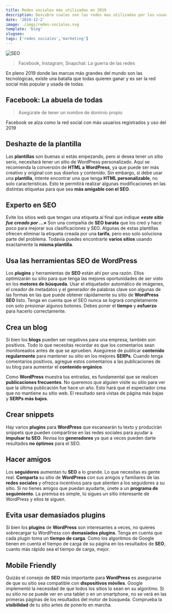 ```yaml
---
title: Redes sociales más utilizadas en 2019
description: Descubre cuales son las redes mas utilizadas por los usuarios en este 2019. Rivalidad entre Facebook, Instagram, Twitter, etc.
date: '2019-12-2'
image: ./imgs/redes-sociales.svg
template: 'blog'
slugseo:
tags: ['redes sociales','marketing']
---
```

![SEO](/imgs/redes-sociales.png#postimage)

>Facebook, Instagram, Snapchat: La guerra de las redes

En pleno 2019 donde las marcas más grandes del mundo son las tecnológicas, existe una batalla que todas quieren ganar y es ser la red social más popular y usada de todas.

## Facebook: La abuela de todas

>Asegúrate de tener un nombre de dominio propio

Facebook se alza como la red social con más usuarios registrados y uso del 2019


## Deshazte de la plantilla

Las **plantillas** son buenas si estás empezando, pero si desea tener un sitio serio, necesitará tener un sitio de WordPress personalizado. Aquí se recomienda la conversión de **HTML a WordPress**, ya que puede ser más creativo y original con sus diseños y contenido. Sin embargo, si debe usar una **plantilla**, intente encontrar una que tenga **HTML personalizable**, no solo características. Esto te permitirá realizar algunas modificaciones en las distintas etiquetas para que sea **más amigable con el SEO**.

## Experto en SEO

Evite los sitios web que tengan una etiqueta al final que indique ***«este sitio fue creado por …»*** Son una compañía de **SEO barata** que los creó y hace poco para mejorar sus clasificaciones y SEO. Algunas de estas plantillas ofrecen eliminar la etiqueta creada por una **tarifa**, pero eso solo soluciona parte del problema. Todavía puedes encontrarte **varios sitios** usando exactamente la **misma plantilla**.

## Usa las herramientas SEO de WordPress

Los **plugins** y herramientas de **SEO** están ahí por una razón. Ellos optimizarán su sitio para que tenga las mejores oportunidades de ser visto en los **motores de búsqueda**. Usar el etiquetador automático de imágenes, el creador de metadatos y el generador de palabras clave son algunas de las formas en las que puede obtener rápidamente su sitio de **WordPress SEO** listo. Tenga en cuenta que el SEO nunca se logrará completamente con solo presionar algunos botones. Debes poner el **tiempo** y **esfuerzo** para hacerlo correctamente.

## Crea un blog

Si bien los **blogs** pueden ser negativos para una empresa, también son positivos. Todo lo que necesitas recordar es que los comentarios sean monitoreados antes de que se aprueben. Asegúrese de publicar **contenido** **regularmente** para mantener su sitio en los mejores **SERPs**. Cuando tenga comentarios positivos, agregue estos comentarios a las publicaciones de su blog para aumentar el **contenido orgánico**.

Como **WordPress** muestra tus entradas, es fundamental que se realicen **publicaciones frecuentes**. No queremos que alguien visite su sitio para ver que la última publicación fue hace un año. Esto hará que el espectador crea que no mantiene su sitio web. El resultado será vistas de página más bajas y **SERPs más bajos**.

## Crear snippets

Hay varios **plugins** para **WordPress** que escanearán tu texto y producirán snippets que pueden compartirse en las redes sociales para ayudar a **impulsar tu SEO**. Revisa los **generadores** ya que a veces pueden darte resultados **no óptimos** para el SEO.

## Hacer amigos

Los **seguidores** aumentan tu **SEO** a lo grande. Lo que necesitas es gente real. **Comparta** su sitio de **WordPress** con sus amigos y familiares de las **redes sociales** y ofrezca incentivos para que alienten a los seguidores a su sitio. Si no tienes amigos que puedan ayudarte, únete a un **programa de seguimiento**. La premisa es simple, tú sigues un sitio interesante de WordPress y ellos te siguen.

## Evita usar demasiados plugins

Si bien los **plugins** de **WordPress** son interesantes a veces, no quieres sobrecargar tu WordPress con **demasiados plugins**. Tenga en cuenta que cada plugin toma un **tiempo de carga**. Como los algoritmos de Google tienen en cuenta el tiempo de carga de su página en los resultados de **SEO**, cuanto más rápido sea el tiempo de carga, mejor.

## Mobile Friendly

Quizás el consejo de **SEO** más importante para **WordPress** es asegurarse de que su sitio sea compatible con **dispositivos móviles**. Google implementó la necesidad de que todos los sitios lo sean en su algoritmo. Si su sitio no se puede ver en una tablet o en un smartphone, no se verá en las primeras páginas de los resultados del motor de búsqueda. Comprueba la **visibilidad** de tu sitio antes de ponerlo en marcha.
<!--stackedit_data:
eyJoaXN0b3J5IjpbLTI2MDgxMzExXX0=
-->